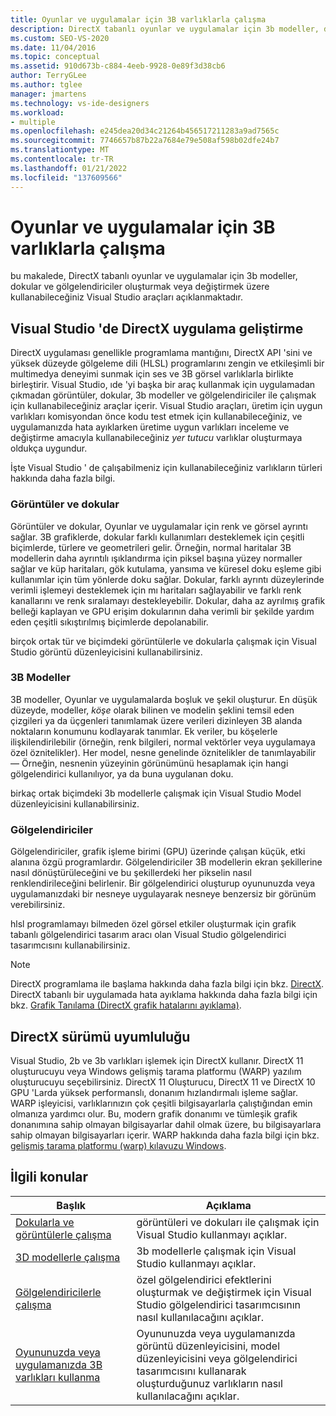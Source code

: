 ```yaml
---
title: Oyunlar ve uygulamalar için 3B varlıklarla çalışma
description: DirectX tabanlı oyunlar ve uygulamalar için 3b modeller, dokular ve gölgelendiriciler oluşturmak veya değiştirmek üzere kullanabileceğiniz Visual Studio araçları hakkında bilgi edinin.
ms.custom: SEO-VS-2020
ms.date: 11/04/2016
ms.topic: conceptual
ms.assetid: 910d673b-c884-4eeb-9928-0e89f3d38cb6
author: TerryGLee
ms.author: tglee
manager: jmartens
ms.technology: vs-ide-designers
ms.workload:
- multiple
ms.openlocfilehash: e245dea20d34c21264b456517211283a9ad7565c
ms.sourcegitcommit: 7746657b87b22a7684e79e508af598b02dfe24b7
ms.translationtype: MT
ms.contentlocale: tr-TR
ms.lasthandoff: 01/21/2022
ms.locfileid: "137609566"
---
```

# <a name="work-with-3d-assets-for-games-and-apps"></a>Oyunlar ve uygulamalar için 3B varlıklarla çalışma

bu makalede, DirectX tabanlı oyunlar ve uygulamalar için 3b modeller, dokular ve gölgelendiriciler oluşturmak veya değiştirmek üzere kullanabileceğiniz Visual Studio araçları açıklanmaktadır.

## <a name="directx-app-development-in-visual-studio"></a>Visual Studio 'de DirectX uygulama geliştirme

DirectX uygulaması genellikle programlama mantığını, DirectX API 'sini ve yüksek düzeyde gölgeleme dili (HLSL) programlarını zengin ve etkileşimli bir multimedya deneyimi sunmak için ses ve 3B görsel varlıklarla birlikte birleştirir. Visual Studio, ıde 'yi başka bir araç kullanmak için uygulamadan çıkmadan görüntüler, dokular, 3b modeller ve gölgelendiriciler ile çalışmak için kullanabileceğiniz araçlar içerir. Visual Studio araçları, üretim için uygun varlıkları komisyondan önce kodu test etmek için kullanabileceğiniz, ve uygulamanızda hata ayıklarken üretime uygun varlıkları inceleme ve değiştirme amacıyla kullanabileceğiniz *yer tutucu* varlıklar oluşturmaya oldukça uygundur.

İşte Visual Studio ' de çalışabilmeniz için kullanabileceğiniz varlıkların türleri hakkında daha fazla bilgi.

### <a name="images-and-textures"></a>Görüntüler ve dokular

Görüntüler ve dokular, Oyunlar ve uygulamalar için renk ve görsel ayrıntı sağlar. 3B grafiklerde, dokular farklı kullanımları desteklemek için çeşitli biçimlerde, türlere ve geometrileri gelir. Örneğin, normal haritalar 3B modellerin daha ayrıntılı ışıklandırma için piksel başına yüzey normaller sağlar ve küp haritaları, gök kutulama, yansıma ve küresel doku eşleme gibi kullanımlar için tüm yönlerde doku sağlar. Dokular, farklı ayrıntı düzeylerinde verimli işlemeyi desteklemek için mı haritaları sağlayabilir ve farklı renk kanallarını ve renk sıralamayı destekleyebilir. Dokular, daha az ayrılmış grafik belleği kaplayan ve GPU erişim dokularının daha verimli bir şekilde yardım eden çeşitli sıkıştırılmış biçimlerde depolanabilir.

birçok ortak tür ve biçimdeki görüntülerle ve dokularla çalışmak için Visual Studio görüntü düzenleyicisini kullanabilirsiniz.

### <a name="3d-models"></a>3B Modeller

3B modeller, Oyunlar ve uygulamalarda boşluk ve şekil oluşturur. En düşük düzeyde, modeller, *köşe* olarak bilinen ve modelin şeklini temsil eden çizgileri ya da üçgenleri tanımlamak üzere verileri dizinleyen 3B alanda noktaların konumunu kodlayarak tanımlar. Ek veriler, bu köşelerle ilişkilendirilebilir (örneğin, renk bilgileri, normal vektörler veya uygulamaya özel öznitelikler). Her model, nesne genelinde öznitelikler de tanımlayabilir — Örneğin, nesnenin yüzeyinin görünümünü hesaplamak için hangi gölgelendirici kullanılıyor, ya da buna uygulanan doku.

birkaç ortak biçimdeki 3b modellerle çalışmak için Visual Studio Model düzenleyicisini kullanabilirsiniz.

### <a name="shaders"></a>Gölgelendiriciler

Gölgelendiriciler, grafik işleme birimi (GPU) üzerinde çalışan küçük, etki alanına özgü programlardır. Gölgelendiriciler 3B modellerin ekran şekillerine nasıl dönüştürüleceğini ve bu şekillerdeki her pikselin nasıl renklendirileceğini belirlenir. Bir gölgelendirici oluşturup oyununuzda veya uygulamanızdaki bir nesneye uygulayarak nesneye benzersiz bir görünüm verebilirsiniz.

hlsl programlamayı bilmeden özel görsel etkiler oluşturmak için grafik tabanlı gölgelendirici tasarım aracı olan Visual Studio gölgelendirici tasarımcısını kullanabilirsiniz.

> [!NOTE]
> DirectX programlama ile başlama hakkında daha fazla bilgi için bkz. [DirectX](/windows/win32/directx). DirectX tabanlı bir uygulamada hata ayıklama hakkında daha fazla bilgi için bkz. [Grafik Tanılama (DirectX grafik hatalarını ayıklama)](../debugger/graphics/visual-studio-graphics-diagnostics.md).

## <a name="directx-version-compatibility"></a>DirectX sürümü uyumluluğu

Visual Studio, 2b ve 3b varlıkları işlemek için DirectX kullanır. DirectX 11 oluşturucuyu veya Windows gelişmiş tarama platformu (WARP) yazılım oluşturucuyu seçebilirsiniz. DirectX 11 Oluşturucu, DirectX 11 ve DirectX 10 GPU 'Larda yüksek performanslı, donanım hızlandırmalı işleme sağlar. WARP işleyicisi, varlıklarınızın çok çeşitli bilgisayarlarla çalıştığından emin olmanıza yardımcı olur. Bu, modern grafik donanımı ve tümleşik grafik donanımına sahip olmayan bilgisayarlar dahil olmak üzere, bu bilgisayarlara sahip olmayan bilgisayarları içerir. WARP hakkında daha fazla bilgi için bkz. [gelişmiş tarama platformu (warp) kılavuzu Windows](/windows/win32/direct3darticles/directx-warp).

## <a name="related-topics"></a>İlgili konular

|Başlık|Açıklama|
|-----------|-----------------|
|[Dokularla ve görüntülerle çalışma](../designers/working-with-textures-and-images.md)|görüntüleri ve dokuları ile çalışmak için Visual Studio kullanmayı açıklar.|
|[3D modellerle çalışma](../designers/working-with-3-d-models.md)|3b modellerle çalışmak için Visual Studio kullanmayı açıklar.|
|[Gölgelendiricilerle çalışma](../designers/working-with-shaders.md)|özel gölgelendirici efektlerini oluşturmak ve değiştirmek için Visual Studio gölgelendirici tasarımcısının nasıl kullanılacağını açıklar.|
|[Oyununuzda veya uygulamanızda 3B varlıkları kullanma](../designers/using-3-d-assets-in-your-game-or-app.md)|Oyununuzda veya uygulamanızda görüntü düzenleyicisini, model düzenleyicisini veya gölgelendirici tasarımcısını kullanarak oluşturduğunuz varlıkların nasıl kullanılacağını açıklar.|
